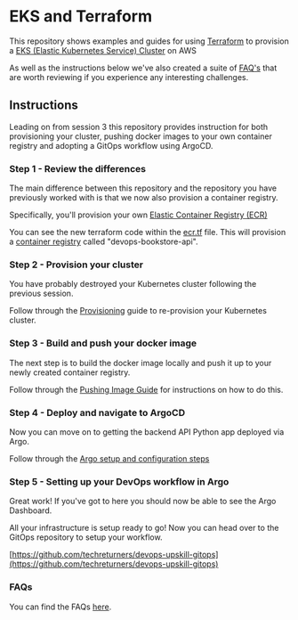# EKS and Terraform

This repository shows examples and guides for using [Terraform](https://terraform.io) to provision a [EKS (Elastic Kubernetes Service) Cluster](https://aws.amazon.com/eks/) on AWS

As well as the instructions below we've also created a suite of [FAQ's](./docs/FAQS.md) that are worth reviewing if you experience any interesting challenges.

## Instructions

Leading on from session 3 this repository provides instruction for both provisioning your cluster, pushing docker images to your own container registry and adopting a GitOps workflow using ArgoCD.

### Step 1 - Review the differences

The main difference between this repository and the repository you have previously worked with is that we now also provision a container registry.

Specifically, you'll provision your own [Elastic Container Registry (ECR)](https://aws.amazon.com/ecr/)

You can see the new terraform code within the [ecr.tf](./ecr.tf) file. This will provision a [container registry](https://registry.terraform.io/providers/hashicorp/aws/latest/docs/resources/ecr_repository) called "devops-bookstore-api".

### Step 2 - Provision your cluster

You have probably destroyed your Kubernetes cluster following the previous session. 

Follow through the [Provisioning](./docs/PROVISIONING.md) guide to re-provision your Kubernetes cluster.

### Step 3 - Build and push your docker image

The next step is to build the docker image locally and push it up to your newly created container registry.

Follow through the [Pushing Image Guide](./docs/PUSHINGIMAGE.md) for instructions on how to do this.

### Step 4 - Deploy and navigate to ArgoCD

Now you can move on to getting the backend API Python app deployed via Argo.

Follow through the [Argo setup and configuration steps](./docs/ARGO.md)

### Step 5 - Setting up your DevOps workflow in Argo

Great work! If you've got to here you should now be able to see the Argo Dashboard.

All your infrastructure is setup ready to go! Now you can head over to the GitOps repository to setup your workflow.

[https://github.com/techreturners/devops-upskill-gitops](https://github.com/techreturners/devops-upskill-gitops)

### FAQs

You can find the FAQs [here](./docs/FAQS.md).